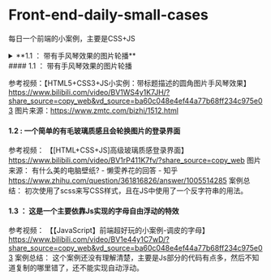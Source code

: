 # Front-end-daily-small-cases
每日一个前端的小案例，主要是CSS+JS

<details>
  <summary>**1.1 ： 带有手风琴效果的图片轮播**</summary>
  参考视频：【HTML5+CSS3+JS小实例：带标题描述的圆角图片手风琴效果】 https://www.bilibili.com/video/BV1WS4y1K7JH/?share_source=copy_web&vd_source=ba60c048e4ef44a77b68ff234c975e03
图片来源：https://www.zmtc.com/bizhi/1512.html
</details>
#### 1.1 ： 带有手风琴效果的图片轮播

参考视频：【HTML5+CSS3+JS小实例：带标题描述的圆角图片手风琴效果】 https://www.bilibili.com/video/BV1WS4y1K7JH/?share_source=copy_web&vd_source=ba60c048e4ef44a77b68ff234c975e03
图片来源：https://www.zmtc.com/bizhi/1512.html

#### 1.2 : 一个简单的有毛玻璃质感且会轮换图片的登录界面
参考视频： 【[HTML+CSS+JS]高级玻璃质感登录界面】 https://www.bilibili.com/video/BV1rP411K7fv/?share_source=copy_web
图片来源： 有什么美的电脑壁纸? - 懒雯养花的回答 - 知乎 https://www.zhihu.com/question/361816826/answer/1005514285
案例总结： 初次使用了scss来写CSS样式，且在JS中使用了一个反字符串的用法。

#### 1.3 ： 这是一个主要依靠Js实现的字母自由浮动的特效
参考视频： 【【JavaScript】前端超好玩的小案例-调皮的字母】 https://www.bilibili.com/video/BV1e44y1C7wD/?share_source=copy_web&vd_source=ba60c048e4ef44a77b68ff234c975e03
案例总结： 这个案例还没有理解清楚，主要是Js部分的代码有点多，然后不知道复制的哪里错了，还不能实现自动浮动。
